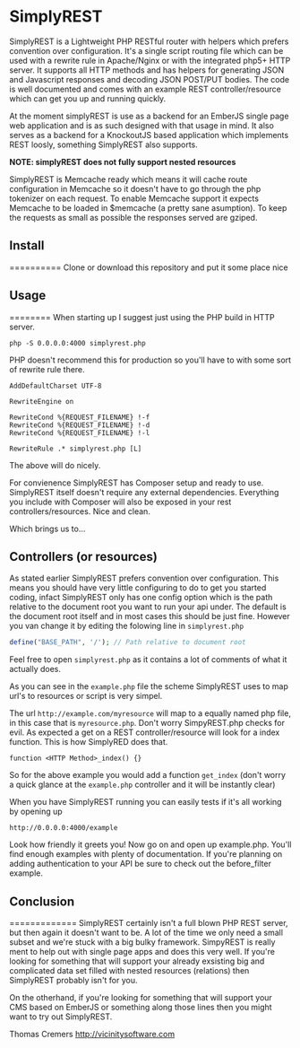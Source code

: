 SimplyREST
==========

SimplyREST is a Lightweight PHP RESTful router with helpers which prefers convention over configuration. It's a single script routing file which can be used with a rewrite rule in Apache/Nginx or with the integrated php5+ HTTP server. It supports all HTTP methods and has helpers for generating JSON and Javascript responses and decoding JSON POST/PUT bodies. The code is well documented and comes with an example REST controller/resource which can get you up and running quickly.

At the moment simplyREST is use as a backend for an EmberJS single page web application and is as such designed with that usage in mind. It also serves as a backend for a KnockoutJS based application which implements REST loosly, something SimplyREST also supports. 

**NOTE: simplyREST does not fully support nested resources**

SimplyREST is Memcache ready which means it will cache route configuration in Memcache so it doesn't have to go through the php tokenizer on each request. To enable Memcache support it expects Memcache to be loaded in $memcache (a pretty sane asumption).
To keep the requests as small as possible the responses served are gziped.

## Install
==========
Clone or download this repository and put it some place nice 

## Usage
========
When starting up I suggest just using the PHP build in HTTP server.

``` 
php -S 0.0.0.0:4000 simplyrest.php
```
PHP doesn't recommend this for production so you'll have to with some sort of rewrite rule there. 
```
AddDefaultCharset UTF-8

RewriteEngine on

RewriteCond %{REQUEST_FILENAME} !-f
RewriteCond %{REQUEST_FILENAME} !-d
RewriteCond %{REQUEST_FILENAME} !-l

RewriteRule .* simplyrest.php [L]
```
The above will do nicely.

For convienence SimplyREST has Composer setup and ready to use. SimplyREST itself doesn't require any external dependencies. Everything you include with Composer will also be exposed in your rest controllers/resources. Nice and clean.

Which brings us to...

## Controllers (or resources)

As stated earlier SimplyREST prefers convention over configuration. This means you should have very little configuring to do to get you started coding, infact SimplyREST only has one config option which is the path relative to the document root you want to run your api under. The default is the document root itself and in most cases this should be just fine. However you van change it by editing the folowing line in `simplyrest.php`

```php
define("BASE_PATH", '/'); // Path relative to document root
```
Feel free to open `simplyrest.php` as it contains a lot of comments of what it actually does.

As you can see in the `example.php` file the scheme SimplyREST uses to map url's to resources or script is very simpel.

The url `http://example.com/myresource` will map to a equally named php file, in this case that is `myresource.php`. Don't worry SimpyREST.php checks for evil. As expected a get on a REST controller/resource will look for a index function. This is how SimplyRED does that.

```
function <HTTP Method>_index() {}
```
So for the above example you would add a function `get_index` (don't worry a quick glance at the `example.php` controller and it will be instantly clear)

When you have SimplyREST running you can easily tests if it's all working by opening up

```
http://0.0.0.0:4000/example
```
Look how friendly it greets you! Now go on and open up example.php. You'll find enough examples with plenty of documentation. If you're planning on adding authentication to your API be sure to check out the before_filter example. 

## Conclusion
=============
SimplyREST certainly isn't a full blown PHP REST server, but then again it doesn't want to be. A lot of the time we only need a small subset and we're stuck with a big bulky framework. SimpyREST is really ment to help out with single page apps and does this very well. If you're looking for something that will support your already exsisting big and complicated data set filled with nested resources (relations) then SimplyREST probably isn't for you. 

On the otherhand, if you're looking for something that will support your CMS based on EmberJS or something along those lines then you might want to try out SimplyREST.

Thomas Cremers http://vicinitysoftware.com
